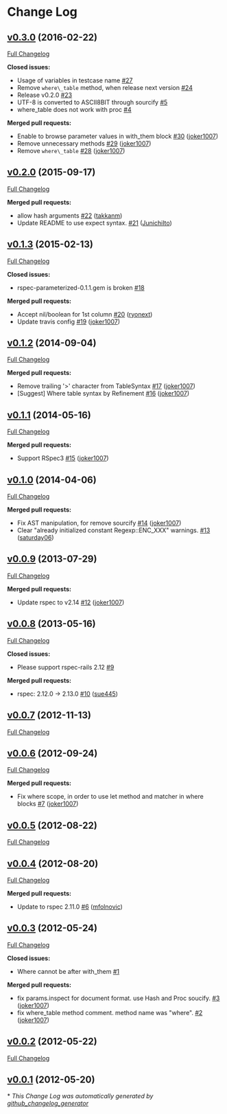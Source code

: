 # Change Log

## [v0.3.0](https://github.com/tomykaira/rspec-parameterized/tree/v0.3.0) (2016-02-22)
[Full Changelog](https://github.com/tomykaira/rspec-parameterized/compare/v0.2.0...v0.3.0)

**Closed issues:**

- Usage of variables in testcase name [\#27](https://github.com/tomykaira/rspec-parameterized/issues/27)
- Remove `where\_table` method, when release next version [\#24](https://github.com/tomykaira/rspec-parameterized/issues/24)
- Release v0.2.0 [\#23](https://github.com/tomykaira/rspec-parameterized/issues/23)
- UTF-8 is converted to ASCII8BIT through sourcify [\#5](https://github.com/tomykaira/rspec-parameterized/issues/5)
- where\_table does not work with proc [\#4](https://github.com/tomykaira/rspec-parameterized/issues/4)

**Merged pull requests:**

- Enable to browse parameter values in with\_them block [\#30](https://github.com/tomykaira/rspec-parameterized/pull/30) ([joker1007](https://github.com/joker1007))
- Remove unnecessary methods [\#29](https://github.com/tomykaira/rspec-parameterized/pull/29) ([joker1007](https://github.com/joker1007))
- Remove `where\_table` [\#28](https://github.com/tomykaira/rspec-parameterized/pull/28) ([joker1007](https://github.com/joker1007))

## [v0.2.0](https://github.com/tomykaira/rspec-parameterized/tree/v0.2.0) (2015-09-17)
[Full Changelog](https://github.com/tomykaira/rspec-parameterized/compare/v0.1.3...v0.2.0)

**Merged pull requests:**

- allow hash arguments [\#22](https://github.com/tomykaira/rspec-parameterized/pull/22) ([takkanm](https://github.com/takkanm))
- Update README to use expect syntax. [\#21](https://github.com/tomykaira/rspec-parameterized/pull/21) ([JunichiIto](https://github.com/JunichiIto))

## [v0.1.3](https://github.com/tomykaira/rspec-parameterized/tree/v0.1.3) (2015-02-13)
[Full Changelog](https://github.com/tomykaira/rspec-parameterized/compare/v0.1.2...v0.1.3)

**Closed issues:**

- rspec-parameterized-0.1.1.gem is broken [\#18](https://github.com/tomykaira/rspec-parameterized/issues/18)

**Merged pull requests:**

- Accept nil/boolean for 1st column [\#20](https://github.com/tomykaira/rspec-parameterized/pull/20) ([ryonext](https://github.com/ryonext))
- Update travis config [\#19](https://github.com/tomykaira/rspec-parameterized/pull/19) ([joker1007](https://github.com/joker1007))

## [v0.1.2](https://github.com/tomykaira/rspec-parameterized/tree/v0.1.2) (2014-09-04)
[Full Changelog](https://github.com/tomykaira/rspec-parameterized/compare/v0.1.1...v0.1.2)

**Merged pull requests:**

- Remove trailing '\>' character from TableSyntax [\#17](https://github.com/tomykaira/rspec-parameterized/pull/17) ([joker1007](https://github.com/joker1007))
- \[Suggest\] Where table syntax by Refinement [\#16](https://github.com/tomykaira/rspec-parameterized/pull/16) ([joker1007](https://github.com/joker1007))

## [v0.1.1](https://github.com/tomykaira/rspec-parameterized/tree/v0.1.1) (2014-05-16)
[Full Changelog](https://github.com/tomykaira/rspec-parameterized/compare/v0.1.0...v0.1.1)

**Merged pull requests:**

- Support RSpec3 [\#15](https://github.com/tomykaira/rspec-parameterized/pull/15) ([joker1007](https://github.com/joker1007))

## [v0.1.0](https://github.com/tomykaira/rspec-parameterized/tree/v0.1.0) (2014-04-06)
[Full Changelog](https://github.com/tomykaira/rspec-parameterized/compare/v0.0.9...v0.1.0)

**Merged pull requests:**

- Fix AST manipulation, for remove sourcify [\#14](https://github.com/tomykaira/rspec-parameterized/pull/14) ([joker1007](https://github.com/joker1007))
- Clear "already initialized constant Regexp::ENC\_XXX" warnings. [\#13](https://github.com/tomykaira/rspec-parameterized/pull/13) ([saturday06](https://github.com/saturday06))

## [v0.0.9](https://github.com/tomykaira/rspec-parameterized/tree/v0.0.9) (2013-07-29)
[Full Changelog](https://github.com/tomykaira/rspec-parameterized/compare/v0.0.8...v0.0.9)

**Merged pull requests:**

- Update rspec to v2.14 [\#12](https://github.com/tomykaira/rspec-parameterized/pull/12) ([joker1007](https://github.com/joker1007))

## [v0.0.8](https://github.com/tomykaira/rspec-parameterized/tree/v0.0.8) (2013-05-16)
[Full Changelog](https://github.com/tomykaira/rspec-parameterized/compare/v0.0.7...v0.0.8)

**Closed issues:**

- Please support rspec-rails 2.12 [\#9](https://github.com/tomykaira/rspec-parameterized/issues/9)

**Merged pull requests:**

- rspec: 2.12.0 -\> 2.13.0 [\#10](https://github.com/tomykaira/rspec-parameterized/pull/10) ([sue445](https://github.com/sue445))

## [v0.0.7](https://github.com/tomykaira/rspec-parameterized/tree/v0.0.7) (2012-11-13)
[Full Changelog](https://github.com/tomykaira/rspec-parameterized/compare/v0.0.6...v0.0.7)

## [v0.0.6](https://github.com/tomykaira/rspec-parameterized/tree/v0.0.6) (2012-09-24)
[Full Changelog](https://github.com/tomykaira/rspec-parameterized/compare/v0.0.5...v0.0.6)

**Merged pull requests:**

- Fix where scope, in order to use let method and matcher in where blocks [\#7](https://github.com/tomykaira/rspec-parameterized/pull/7) ([joker1007](https://github.com/joker1007))

## [v0.0.5](https://github.com/tomykaira/rspec-parameterized/tree/v0.0.5) (2012-08-22)
[Full Changelog](https://github.com/tomykaira/rspec-parameterized/compare/v0.0.4...v0.0.5)

## [v0.0.4](https://github.com/tomykaira/rspec-parameterized/tree/v0.0.4) (2012-08-20)
[Full Changelog](https://github.com/tomykaira/rspec-parameterized/compare/v0.0.3...v0.0.4)

**Merged pull requests:**

- Update to rspec 2.11.0 [\#6](https://github.com/tomykaira/rspec-parameterized/pull/6) ([mfolnovic](https://github.com/mfolnovic))

## [v0.0.3](https://github.com/tomykaira/rspec-parameterized/tree/v0.0.3) (2012-05-24)
[Full Changelog](https://github.com/tomykaira/rspec-parameterized/compare/v0.0.2...v0.0.3)

**Closed issues:**

- Where cannot be after with\_them [\#1](https://github.com/tomykaira/rspec-parameterized/issues/1)

**Merged pull requests:**

- fix params.inspect for document format. use Hash and Proc soucify. [\#3](https://github.com/tomykaira/rspec-parameterized/pull/3) ([joker1007](https://github.com/joker1007))
- fix where\_table method comment. method name was "where". [\#2](https://github.com/tomykaira/rspec-parameterized/pull/2) ([joker1007](https://github.com/joker1007))

## [v0.0.2](https://github.com/tomykaira/rspec-parameterized/tree/v0.0.2) (2012-05-22)
[Full Changelog](https://github.com/tomykaira/rspec-parameterized/compare/v0.0.1...v0.0.2)

## [v0.0.1](https://github.com/tomykaira/rspec-parameterized/tree/v0.0.1) (2012-05-20)


\* *This Change Log was automatically generated by [github_changelog_generator](https://github.com/skywinder/Github-Changelog-Generator)*